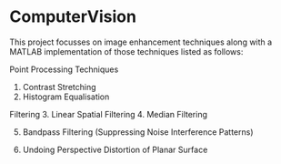 # ComputerVision

This project focusses on image enhancement techniques along with a MATLAB implementation of those techniques listed as follows:

Point Processing Techniques
1. Contrast Stretching
2. Histogram Equalisation

Filtering 
3. Linear Spatial Filtering
4. Median Filtering

5. Bandpass Filtering (Suppressing Noise Interference Patterns)
 
6. Undoing Perspective Distortion of Planar Surface
  
